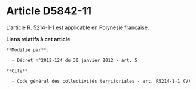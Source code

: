 # Article D5842-11

L'article R. 5214-1-1 est applicable en Polynésie française.

**Liens relatifs à cet article**

	**Modifié par**:

	  - Décret n°2012-124 du 30 janvier 2012 - art. 5

	**Cite**:

	  - Code général des collectivités territoriales - art. R5214-1-1 (V)

